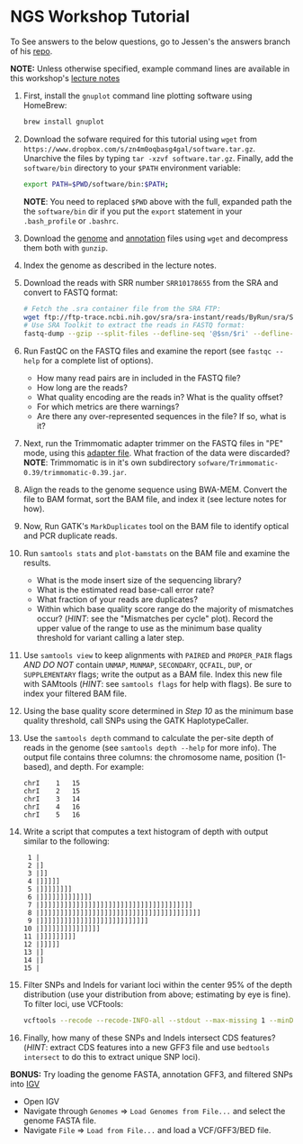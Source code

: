 NGS Workshop Tutorial
=====================
To See answers to the below questions, go to Jessen's the answers branch of his [repo](https://github.com/bredeson/pfb2022/blob/answers/workshops/NGS/README.md).

**NOTE:** Unless otherwise specified, example command lines are available in this workshop's [lecture notes](https://github.com/bredeson/pfb2022/blob/master/workshops/NGS/bio_info_formats.pdf) 

1. First, install the `gnuplot` command line plotting software using HomeBrew:
   ```bash
   brew install gnuplot
   ```
   
2. Download the sofware required for this tutorial using `wget` from `https://www.dropbox.com/s/zn4m0oqbasg4gal/software.tar.gz`. Unarchive the files by typing `tar -xzvf software.tar.gz`. Finally, add the `software/bin` directory to your `$PATH` environment variable:
   ```bash
   export PATH=$PWD/software/bin:$PATH;
   ```
   **NOTE**: You need to replaced `$PWD` above with the full, expanded path the the `software/bin` dir if you put the `export` statement in your `.bash_profile` or `.bashrc`. 

3. Download the [genome](https://www.dropbox.com/s/goo2bt4br9mqxtt/Scerevisiae.fasta.gz) and [annotation](https://www.dropbox.com/s/uq8mfp125jlgknq/Scerevisiae.gff3.gz) files using `wget` and decompress them both with `gunzip`.

4. Index the genome as described in the lecture notes.

5. Download the reads with SRR number `SRR10178655` from the SRA and convert to FASTQ format:
   ```bash
   # Fetch the .sra container file from the SRA FTP:
   wget ftp://ftp-trace.ncbi.nih.gov/sra/sra-instant/reads/ByRun/sra/SRR/SRR101/SRR10178655/SRR10178655.sra
   # Use SRA Toolkit to extract the reads in FASTQ format:
   fastq-dump --gzip --split-files --defline-seq '@$sn/$ri' --defline-qual '+' SRR10178655.sra
   ```

6. Run FastQC on the FASTQ files and examine the report (see `fastqc --help` for a complete list of options).
   - How many read pairs are in included in the FASTQ file?
   - How long are the reads?
   - What quality encoding are the reads in? What is the quality offset?
   - For which metrics are there warnings?
   - Are there any over-represented sequences in the file? If so, what is it?

7. Next, run the Trimmomatic adapter trimmer on the FASTQ files in "PE" mode, using this [adapter file](https://www.dropbox.com/s/tpmhcz24jluq97s/adapters.fa). What fraction of the data were discarded? **NOTE**: Trimmomatic is in it's own subdirectory `sofware/Trimmomatic-0.39/trimmomatic-0.39.jar`.

8. Align the reads to the genome sequence using BWA-MEM. Convert the file to BAM format, sort the BAM file, and index it (see lecture notes for how).

9. Now, Run GATK's `MarkDuplicates` tool on the BAM file to identify optical and PCR duplicate reads.

10. Run `samtools stats` and `plot-bamstats` on the BAM file and examine the results.
    - What is the mode insert size of the sequencing library?
    - What is the estimated read base-call error rate?
    - What fraction of your reads are duplicates?
    - Within which base quality score range do the majority of mismatches occur? (*HINT*: see the "Mismatches per cycle" plot). Record the upper value of the range to use as the minimum base quality threshold for variant calling a later step.

11. Use `samtools view` to keep alignments with `PAIRED` and `PROPER_PAIR` flags *AND DO NOT* contain `UNMAP`, `MUNMAP`, `SECONDARY`, `QCFAIL`, `DUP`, or `SUPPLEMENTARY` flags; write the output as a BAM file. Index this new file with SAMtools (*HINT*: see `samtools flags` for help with flags). Be sure to index your filtered BAM file.

12. Using the base quality score determined in *Step 10* as the minimum base quality threshold, call SNPs using the GATK HaplotypeCaller.

13. Use the `samtools depth` command to calculate the per-site depth of reads in the genome (see `samtools depth --help` for more info). The output file contains three columns: the chromosome name, position (1-based), and depth. For example:
    ```
    chrI	1	15
    chrI	2	15
    chrI	3	14
    chrI	4	16
    chrI	5	16
    ```
    
14. Write a script that computes a text histogram of depth with output similar to the following:
    ```
     1 |                                        
     2 |]                                       
     3 |]]                                      
     4 |]]]]]                                   
     5 |]]]]]]]]                                
     6 |]]]]]]]]]]]]]                           
     7 |]]]]]]]]]]]]]]]]]]]]]]]]]]]]]]]]]]]]]]  
     8 |]]]]]]]]]]]]]]]]]]]]]]]]]]]]]]]]]]]]]]]]
     9 |]]]]]]]]]]]]]]]]]]]]]]]]]]]             
    10 |]]]]]]]]]]]]]]]                         
    11 |]]]]]]]]]                               
    12 |]]]]]                                   
    13 |]                                       
    14 |]                                       
    15 |                                        
    ```

15. Filter SNPs and Indels for variant loci within the center 95% of the depth distribution (use your distribution from above; estimating by eye is fine). To filter loci, use VCFtools:
    ```bash
    vcftools --recode --recode-INFO-all --stdout --max-missing 1 --minDP <lower-threshold> --maxDP <upper-threshold> --vcf <your.vcf> >your.filtered.vcf

16. Finally, how many of these SNPs and Indels intersect CDS features? (*HINT*: extract CDS features into a new GFF3 file and use `bedtools intersect` to do this to extract unique SNP loci).

**BONUS:** Try loading the genome FASTA, annotation GFF3, and filtered SNPs into [IGV](https://software.broadinstitute.org/software/igv)
   - Open IGV
   - Navigate through `Genomes` => `Load Genomes from File...` and select the genome FASTA file.
   - Navigate `File` => `Load from File...` and load a VCF/GFF3/BED file.


